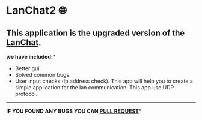 # LanChat2 :globe_with_meridians:
This application is the upgraded version of the [LanChat](https://github.com/0xpulsar/LanChat).
---
****we have included:*****
* Better gui.
* Solved common bugs.
* User input checks (Ip address check).
This app will help you to create a simple application for the lan communication. This app use UDP protocol.
---
**IF YOU FOUND ANY BUGS YOU CAN [PULL REQUEST](https://github.com/0xpulsar/LanChat2/pulls)***
